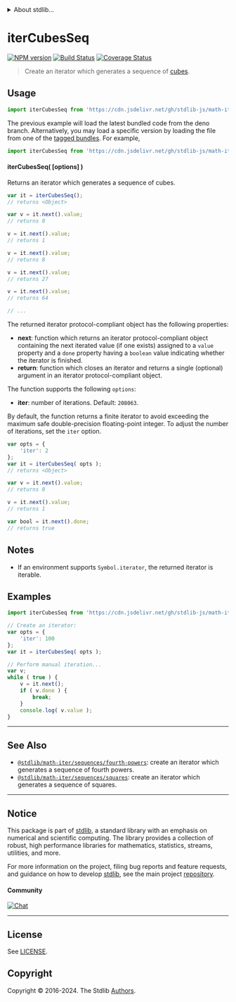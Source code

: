 <!--

@license Apache-2.0

Copyright (c) 2020 The Stdlib Authors.

Licensed under the Apache License, Version 2.0 (the "License");
you may not use this file except in compliance with the License.
You may obtain a copy of the License at

   http://www.apache.org/licenses/LICENSE-2.0

Unless required by applicable law or agreed to in writing, software
distributed under the License is distributed on an "AS IS" BASIS,
WITHOUT WARRANTIES OR CONDITIONS OF ANY KIND, either express or implied.
See the License for the specific language governing permissions and
limitations under the License.

-->


<details>
  <summary>
    About stdlib...
  </summary>
  <p>We believe in a future in which the web is a preferred environment for numerical computation. To help realize this future, we've built stdlib. stdlib is a standard library, with an emphasis on numerical and scientific computation, written in JavaScript (and C) for execution in browsers and in Node.js.</p>
  <p>The library is fully decomposable, being architected in such a way that you can swap out and mix and match APIs and functionality to cater to your exact preferences and use cases.</p>
  <p>When you use stdlib, you can be absolutely certain that you are using the most thorough, rigorous, well-written, studied, documented, tested, measured, and high-quality code out there.</p>
  <p>To join us in bringing numerical computing to the web, get started by checking us out on <a href="https://github.com/stdlib-js/stdlib">GitHub</a>, and please consider <a href="https://opencollective.com/stdlib">financially supporting stdlib</a>. We greatly appreciate your continued support!</p>
</details>

# iterCubesSeq

[![NPM version][npm-image]][npm-url] [![Build Status][test-image]][test-url] [![Coverage Status][coverage-image]][coverage-url] <!-- [![dependencies][dependencies-image]][dependencies-url] -->

> Create an iterator which generates a sequence of [cubes][oeis-a000578].

<!-- Section to include introductory text. Make sure to keep an empty line after the intro `section` element and another before the `/section` close. -->

<section class="intro">

</section>

<!-- /.intro -->

<!-- Package usage documentation. -->



<section class="usage">

## Usage

```javascript
import iterCubesSeq from 'https://cdn.jsdelivr.net/gh/stdlib-js/math-iter-sequences-cubes@deno/mod.js';
```
The previous example will load the latest bundled code from the deno branch. Alternatively, you may load a specific version by loading the file from one of the [tagged bundles](https://github.com/stdlib-js/math-iter-sequences-cubes/tags). For example,

```javascript
import iterCubesSeq from 'https://cdn.jsdelivr.net/gh/stdlib-js/math-iter-sequences-cubes@v0.2.1-deno/mod.js';
```

#### iterCubesSeq( \[options] )

Returns an iterator which generates a sequence of cubes.

```javascript
var it = iterCubesSeq();
// returns <Object>

var v = it.next().value;
// returns 0

v = it.next().value;
// returns 1

v = it.next().value;
// returns 8

v = it.next().value;
// returns 27

v = it.next().value;
// returns 64

// ...
```

The returned iterator protocol-compliant object has the following properties:

-   **next**: function which returns an iterator protocol-compliant object containing the next iterated value (if one exists) assigned to a `value` property and a `done` property having a `boolean` value indicating whether the iterator is finished.
-   **return**: function which closes an iterator and returns a single (optional) argument in an iterator protocol-compliant object.

The function supports the following `options`:

-   **iter**: number of iterations. Default: `208063`.

By default, the function returns a finite iterator to avoid exceeding the maximum safe double-precision floating-point integer. To adjust the number of iterations, set the `iter` option.

```javascript
var opts = {
    'iter': 2
};
var it = iterCubesSeq( opts );
// returns <Object>

var v = it.next().value;
// returns 0

v = it.next().value;
// returns 1

var bool = it.next().done;
// returns true
```

</section>

<!-- /.usage -->

<!-- Package usage notes. Make sure to keep an empty line after the `section` element and another before the `/section` close. -->

<section class="notes">

## Notes

-   If an environment supports `Symbol.iterator`, the returned iterator is iterable.

</section>

<!-- /.notes -->

<!-- Package usage examples. -->

<section class="examples">

## Examples

<!-- eslint no-undef: "error" -->

```javascript
import iterCubesSeq from 'https://cdn.jsdelivr.net/gh/stdlib-js/math-iter-sequences-cubes@deno/mod.js';

// Create an iterator:
var opts = {
    'iter': 100
};
var it = iterCubesSeq( opts );

// Perform manual iteration...
var v;
while ( true ) {
    v = it.next();
    if ( v.done ) {
        break;
    }
    console.log( v.value );
}
```

</section>

<!-- /.examples -->

<!-- Section to include cited references. If references are included, add a horizontal rule *before* the section. Make sure to keep an empty line after the `section` element and another before the `/section` close. -->

<section class="references">

</section>

<!-- /.references -->

<!-- Section for related `stdlib` packages. Do not manually edit this section, as it is automatically populated. -->

<section class="related">

* * *

## See Also

-   <span class="package-name">[`@stdlib/math-iter/sequences/fourth-powers`][@stdlib/math/iter/sequences/fourth-powers]</span><span class="delimiter">: </span><span class="description">create an iterator which generates a sequence of fourth powers.</span>
-   <span class="package-name">[`@stdlib/math-iter/sequences/squares`][@stdlib/math/iter/sequences/squares]</span><span class="delimiter">: </span><span class="description">create an iterator which generates a sequence of squares.</span>

</section>

<!-- /.related -->

<!-- Section for all links. Make sure to keep an empty line after the `section` element and another before the `/section` close. -->


<section class="main-repo" >

* * *

## Notice

This package is part of [stdlib][stdlib], a standard library with an emphasis on numerical and scientific computing. The library provides a collection of robust, high performance libraries for mathematics, statistics, streams, utilities, and more.

For more information on the project, filing bug reports and feature requests, and guidance on how to develop [stdlib][stdlib], see the main project [repository][stdlib].

#### Community

[![Chat][chat-image]][chat-url]

---

## License

See [LICENSE][stdlib-license].


## Copyright

Copyright &copy; 2016-2024. The Stdlib [Authors][stdlib-authors].

</section>

<!-- /.stdlib -->

<!-- Section for all links. Make sure to keep an empty line after the `section` element and another before the `/section` close. -->

<section class="links">

[npm-image]: http://img.shields.io/npm/v/@stdlib/math-iter-sequences-cubes.svg
[npm-url]: https://npmjs.org/package/@stdlib/math-iter-sequences-cubes

[test-image]: https://github.com/stdlib-js/math-iter-sequences-cubes/actions/workflows/test.yml/badge.svg?branch=v0.2.1
[test-url]: https://github.com/stdlib-js/math-iter-sequences-cubes/actions/workflows/test.yml?query=branch:v0.2.1

[coverage-image]: https://img.shields.io/codecov/c/github/stdlib-js/math-iter-sequences-cubes/main.svg
[coverage-url]: https://codecov.io/github/stdlib-js/math-iter-sequences-cubes?branch=main

<!--

[dependencies-image]: https://img.shields.io/david/stdlib-js/math-iter-sequences-cubes.svg
[dependencies-url]: https://david-dm.org/stdlib-js/math-iter-sequences-cubes/main

-->

[chat-image]: https://img.shields.io/gitter/room/stdlib-js/stdlib.svg
[chat-url]: https://app.gitter.im/#/room/#stdlib-js_stdlib:gitter.im

[stdlib]: https://github.com/stdlib-js/stdlib

[stdlib-authors]: https://github.com/stdlib-js/stdlib/graphs/contributors

[umd]: https://github.com/umdjs/umd
[es-module]: https://developer.mozilla.org/en-US/docs/Web/JavaScript/Guide/Modules

[deno-url]: https://github.com/stdlib-js/math-iter-sequences-cubes/tree/deno
[deno-readme]: https://github.com/stdlib-js/math-iter-sequences-cubes/blob/deno/README.md
[umd-url]: https://github.com/stdlib-js/math-iter-sequences-cubes/tree/umd
[umd-readme]: https://github.com/stdlib-js/math-iter-sequences-cubes/blob/umd/README.md
[esm-url]: https://github.com/stdlib-js/math-iter-sequences-cubes/tree/esm
[esm-readme]: https://github.com/stdlib-js/math-iter-sequences-cubes/blob/esm/README.md
[branches-url]: https://github.com/stdlib-js/math-iter-sequences-cubes/blob/main/branches.md

[stdlib-license]: https://raw.githubusercontent.com/stdlib-js/math-iter-sequences-cubes/main/LICENSE

[oeis-a000578]: https://oeis.org/A000578

<!-- <related-links> -->

[@stdlib/math/iter/sequences/fourth-powers]: https://github.com/stdlib-js/math-iter-sequences-fourth-powers/tree/deno

[@stdlib/math/iter/sequences/squares]: https://github.com/stdlib-js/math-iter-sequences-squares/tree/deno

<!-- </related-links> -->

</section>

<!-- /.links -->
